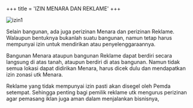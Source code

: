 +++
title = 'IZIN MENARA DAN REKLAME'
+++

![izin1](/perizinanjakarta1/images/IZIN-MENARA.jpg)

Selain bangunan, ada juga perizinan Menara dan perizinan Reklame. Walaupun bentuknya bukanlah suatu bangunan, namun tetap harus mempunyai izin untuk mendirikan atau penyelenggaraannya.

Bangunan Menara ataupun bangunan Reklame dapat berdiri secara langsung di atas tanah, ataupun berdiri di atas bangunan. Namun tidak semua lokasi dapat didirikan Menara, harus dicek dulu dan mendapatkan izin zonasi utk Menara.

Reklame yang tidak mempunyai izin pasti akan disegel oleh Pemda setempat. Sehingga penting bagi pemilik reklame utk mengurus perizinan agar pemasang iklan juga aman dalam menjalankan bisnisnya,
